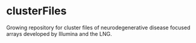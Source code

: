 # clusterFiles
Growing repository for cluster files of neurodegenerative disease focused arrays developed by Illumina and the LNG.

